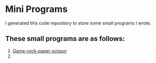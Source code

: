 # Mini Programs

I generated this code repository to store some small programs I wrote.

## These small programs are as follows: 

1. [Game-rock-paper-scissor](https://github.com/ZsyRock/Mini-Programs/tree/main/Game-rock-paper-scissor)
2. 
